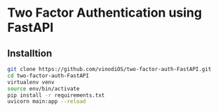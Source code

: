# Two Factor Authentication using FastAPI

## Installtion

```sh
git clone https://github.com/vinodiOS/two-factor-auth-FastAPI.git
cd two-factor-auth-FastAPI
virtualenv venv 
source env/bin/activate 
pip install -r requirements.txt
uvicorn main:app --reload
```